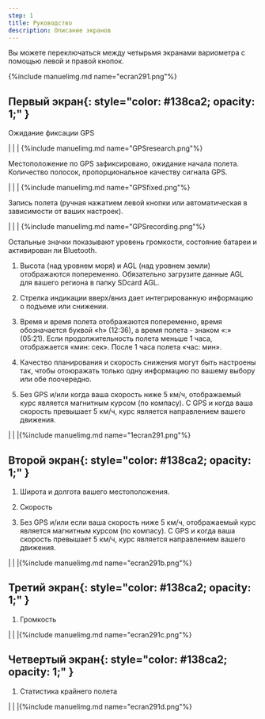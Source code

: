 ```yaml
---
step: 1
title: Руководство
description: Описание экранов
---
```


Вы можете переключаться между четырьмя экранами вариометра с помощью левой и правой кнопок.

{%include manuelimg.md name="ecran291.png"%}

## **Первый экран**{: style="color:   #138ca2; opacity: 1;" }

Ожидание фиксации GPS

|                                  |        	    |		{%include manuelimg.md name="GPSresearch.png"%}

Местоположение по GPS зафиксировано, ожидание начала полета. Количество полосок, пропорциональное качеству сигнала GPS.

|                                  |        	     |		{%include manuelimg.md name="GPSfixed.png"%}

Запись полета (ручная нажатием левой кнопки или автоматическая в зависимости от ваших настроек).

|                                  |     		    |		{%include manuelimg.md name="GPSrecording.png"%}
	

Остальные значки показывают уровень громкости, состояние батареи и активирован ли Bluetooth.

1. Высота (над уровнем моря) и AGL (над уровнем земли) отображаются попеременно. Обязательно загрузите данные AGL для вашего региона в папку SDcard AGL.

2. Стрелка индикации вверх/вниз дает интегрированную информацию о подъеме или снижении.

3. Время и время полета отображаются попеременно, время обозначается буквой «h» (12:36), а время полета - знаком «:» (05:21). Если продолжительность полета меньше 1 часа, отображается «мин: сек». После 1 часа полета «час: мин».

4. Качество планирования и скорость снижения могут быть настроены так, чтобы отоюражать только одну информацию по вашему выбору или обе поочередно.

5. Без GPS и/или когда ваша скорость ниже 5 км/ч, отображаемый курс является магнитным курсом (по компасу). С GPS и когда ваша скорость превышает 5 км/ч, курс является направлением вашего движения.



|                                  |               |{%include manuelimg.md name="1ecran291.png"%}



## **Второй экран**{: style="color:   #138ca2; opacity: 1;" }

1. Широта и долгота вашего местоположения.

2. Скорость

3. Без GPS и/или если ваша скорость ниже 5 км/ч, отображаемый курс является магнитным курсом (по компасу). С GPS и когда ваша скорость превышает 5 км/ч, курс является направлением вашего движения.


|                                  |               |{%include manuelimg.md name="ecran291b.png"%}


## **Третий экран**{: style="color:   #138ca2; opacity: 1;" }

1. Громкость


|                                  |               |{%include manuelimg.md name="ecran291c.png"%}


## **Четвертый экран**{: style="color:   #138ca2; opacity: 1;" }

1. Статистика крайнего полета


|                                  |               |{%include manuelimg.md name="ecran291d.png"%}


